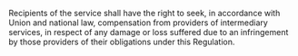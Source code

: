 Recipients of the service shall have the right to seek, in accordance with Union and national law, compensation from providers of intermediary services, in respect of any damage or loss suffered due to an infringement by those providers of their obligations under this Regulation.